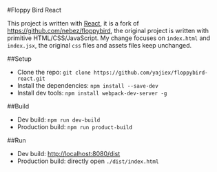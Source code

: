 #Floppy Bird React

This project is written with [React](https://facebook.github.io/react/index.html), it is a fork of https://github.com/nebez/floppybird, the original project is written with primitive HTML/CSS/JavaScript.
My change focuses on `index.html` and `index.jsx`, the original `css` files and assets files keep unchanged.

##Setup

- Clone the repo: `git clone https://github.com/yajiex/floppybird-react.git`
- Install the dependencies: `npm install --save-dev`
- Install dev tools: `npm install webpack-dev-server -g`

##Build

- Dev build: `npm run dev-build`
- Production build: `npm run product-build`

##Run

- Dev build: [http://localhost:8080/dist](http://localhost:8080/dist)
- Production build: directly open `./dist/index.html`